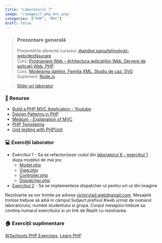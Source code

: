 ```yaml
---
title: "Laboratorul 7"
image: "/images/7_php_mvc.png"
categories: ["PHP", "MVC"]
draft: false
---
```


> ### ️Prezentare generală
> Prezentările aferente cursului: <a href="https://profs.info.uaic.ro/~andrei.panu/courses/web/web-film.html" target="_blank">@andrei.panu/tehnologii-web/desfășurare </a>  \
> Curs: <a href="https://profs.info.uaic.ro/~busaco/teach/courses/web/presentations/web05DezvoltareaAplicatiilorWeb-PHP.pdf" target="_blank">Programare Web – Arhitectura aplicaţiilor Web. Servere de aplicaţii Web. PHP </a> \
> Curs: <a href="https://profs.info.uaic.ro/~busaco/teach/courses/web/presentations/web05DezvoltareaAplicatiilorWeb-PHP.pdf" target="_blank">Modelarea datelor. Familia XML. Studiu de caz: SVG</a> \
> Supliment: <a href="https://profs.info.uaic.ro/~busaco/teach/courses/web/web-film.html#web-nodejs" target="_blank">Node.js</a>


<blockquote class="slides">
    <a href="https://docs.google.com/presentation/d/e/2PACX-1vRc2kP2A_bbejjVeVOLK16E-b34FRADVLnueZ1Vwx58YDMkZtZyrv8y3HF8HBuHB-ONFR9e7bogZWxg/pub?start=false&loop=false&delayms=3000" class="slides-link">Slide-uri laborator</a>
</blockquote>

### 📖 Resurse
- <a href="https://www.youtube.com/playlist?list=PLfdtiltiRHWGXVHXX09fxXDi-DqInchFD"> Build a PHP MVC Application - Youtube </a>
- <a href="https://refactoring.guru/design-patterns/php" target="_blank">Design Patterns in PHP</a>
- <a href="https://medium.com/@noufel.gouirhate/create-your-own-mvc-framework-in-php-af7bd1f0ca19"> Medium - Explanation of MVC </a>
- <a href="https://phptherightway.com/#templating">PHP Templating</a>
- <a href="https://www.youtube.com/watch?v=k9ak_rv9X0Y&list=PLfdtiltiRHWGXSggf05W-pJbD47-_d8bJ">Unit testing with PHPUnit</a>

### 💻 Exerciții laborator
- <span>Exercitiul 1 - Sa se refactorizeze codul din <a href="https://victorvlad19.github.io/web/php/bd/pdo/2022/03/08/laborator-6.html">laboratorul 6 - exercitiul 1</a> dupa modelul de mai jos: </span>
    - <a href="https://raw.githubusercontent.com/victorvlad19/web/master/_posts/code/7/Model.php" target="_blank">Model.php</a>
    - <a href="https://raw.githubusercontent.com/victorvlad19/web/master/_posts/code/7/View.php" target="_blank">View.php</a>
    - <a href="https://raw.githubusercontent.com/victorvlad19/web/master/_posts/code/7/Controller.php" target="_blank">Controller.php</a>
    - <a href="https://raw.githubusercontent.com/victorvlad19/web/master/_posts/code/7/Dispatcher.php" target="_blank">Dispatcher.php </a>
- <span><a href="https://miro.medium.com/max/977/1*I9mpgAX_OpaJa35jiQfUVg.png">Exercitiul 2</a> - Sa se implementeze dispatcher-ul pentru url-ul din imagine </span>

Rezolvarile se vor trimite pe adresa victorvlad.web@gmail.com. Mesajele trimise trebuie să aibă în câmpul Subject prefixul #web urmat de numarul laboratorului, numele studentului si grupa. Corpul mesajului trebuie sa contina numarul exercitiului si un link de Replit cu rezolvarea.

### 🏠 Exerciții suplimentare
<a href="https://www.w3schools.com/php/exercise.asp" target="_blank">W3schools PHP Exercises</a>,
<a href="https://www.learn-php.org" target="_blank">Learn PHP </a> 